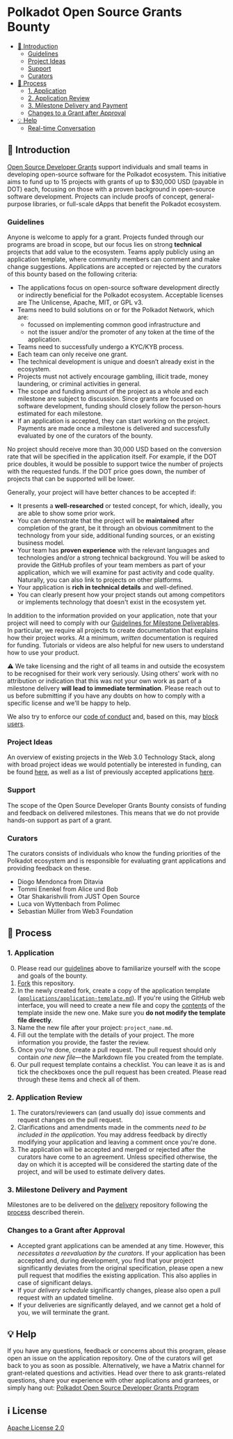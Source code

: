 # Polkadot Open Source Grants Bounty<!-- omit in toc -->

- [:wave: Introduction](#wave-introduction)
  - [Guidelines](#guidelines)
  - [Project Ideas](#project-ideas)
  - [Support](#support)
  - [Curators](#curators)
- [:pencil: Process](#pencil-process)
  - [1. Application](#1-application)
  - [2. Application Review](#2-application-review)
  - [3. Milestone Delivery and Payment](#3-milestone-delivery-and-payment)
  - [Changes to a Grant after Approval](#changes-to-a-grant-after-approval)
- [:bulb: Help](#bulb-help)
  - [Real-time Conversation](#real-time-conversation)

## :wave: Introduction

[Open Source Developer Grants](https://polkadot.polkassembly.io/bounty/59) support individuals and small teams in developing open-source software for the Polkadot ecosystem. This initiative aims to fund up to 15 projects with grants of up to $30,000 USD (payable in DOT) each, focusing on those with a proven background in open-source software development. Projects can include proofs of concept, general-purpose libraries, or full-scale dApps that benefit the Polkadot ecosystem.

### Guidelines

Anyone is welcome to apply for a grant. Projects funded through our programs are broad in scope, but our focus lies on strong **technical** projects that add value to the ecosystem. Teams apply publicly using an application template, where community members can comment and make change suggestions. Applications are accepted or rejected by the curators of this bounty based on the following criteria:
	
* The applications focus on open-source software development directly or indirectly beneficial for the Polkadot ecosystem. Acceptable licenses are The Unlicense, Apache, MIT, or GPL v3.
* Teams need to build solutions on or for the Polkadot Network, which are:
  * focussed on implementing common good infrastructure and
  * not the issuer and/or the promoter of any token at the time of the application.
* Teams need to successfully undergo a KYC/KYB process.
* Each team can only receive one grant. 
* The technical development is unique and doesn’t already exist in the ecosystem. 
* Projects must not actively encourage gambling, illicit trade, money laundering, or criminal activities in general.
* The scope and funding amount of the project as a whole and each milestone are subject to discussion. Since grants are focused on software development, funding should closely follow the person-hours estimated for each milestone. 
* If an application is accepted, they can start working on the project. Payments are made once a milestone is delivered and successfully evaluated by one of the curators of the bounty. 

No project should receive more than 30,000 USD based on the conversion rate that will be specified in the application itself. For example, if the DOT price doubles, it would be possible to support twice the number of projects with the requested funds. If the DOT price goes down, the number of projects that can be supported will be lower. 

Generally, your project will have better chances to be accepted if:

- It presents a **well-researched** or tested concept, for which, ideally, you are able to show some prior work.
- You can demonstrate that the project will be **maintained** after completion of the grant, be it through an obvious commitment to the technology from your side, additional funding sources, or an existing business model.
- Your team has **proven experience** with the relevant languages and technologies and/or a strong technical background. You will be asked to provide the GitHub profiles of your team members as part of your application, which we will examine for past activity and code quality. Naturally, you can also link to projects on other platforms.
- Your application is **rich in technical details** and well-defined.
- You can clearly present how your project stands out among competitors or implements technology that doesn't exist in the ecosystem yet.

In addition to the information provided on your application, note that your project will need to comply with our [Guidelines for Milestone Deliverables](https://github.com/PolkadotOpenSourceGrants/apply/blob/master/docs/Support%20Docs/milestone-deliverables-guidelines.md). In particular, we require all projects to create documentation that explains how their project works. At a minimum, _written_ documentation is required for funding. Tutorials or videos are also helpful for new users to understand how to use your product.

⚠️ We take licensing and the right of all teams in and outside the ecosystem to be recognised for their work very seriously. Using others' work with no attribution or indication that this was not your own work as part of a milestone delivery **will lead to immediate termination**. Please reach out to us before submitting if you have any doubts on how to comply with a specific license and we'll be happy to help.

We also try to enforce our [code of conduct](CODE_OF_CONDUCT.md) and, based on this, may [block users](https://github.blog/2016-04-04-organizations-can-now-block-abusive-users/).

### Project Ideas

An overview of existing projects in the Web 3.0 Technology Stack, along with broad project ideas we would potentially be interested in funding, can be found [here](https://wiki.polkadot.network/docs/build-open-source), as well as a list of previously accepted applications [here](https://github.com/PolkadotOpenSourceGrants/apply/blob/master/applications/index.md).

### Support

The scope of the Open Source Developer Grants Bounty consists of funding and feedback on delivered milestones. This means that we do not provide hands-on support as part of a grant. 

### Curators

The curators consists of individuals who know the funding priorities of the Polkadot ecosystem and is responsible for evaluating grant applications and providing feedback on these.

 - Diogo Mendonca from Ditavia
 - Tommi Enenkel from Alice und Bob
 - Otar Shakarishvili from JUST Open Source
 - Luca von Wyttenbach from Polimec
 - Sebastian Müller from Web3 Foundation

## :pencil: Process

### 1. Application

   0. Please read our [guidelines](#guidelines) above to familiarize yourself with the scope and goals of the bounty.
   1. [Fork](https://github.com/PolkadotOpenSourceGrants/apply/fork) this repository.
   2. In the newly created fork, create a copy of the application template ([`applications/application-template.md`](applications/application-template.md)). If you're using the GitHub web interface, you will need to create a new file and copy the [contents](https://raw.githubusercontent.com/PolkadotOpenSourceGrants/apply/master/applications/application-template.md) of the template inside the new one. Make sure you **do not modify the template file directly**. 
   3. Name the new file after your project: `project_name.md`.
   4. Fill out the template with the details of your project. The more information you provide, the faster the review. 
   5. Once you're done, create a pull request. The pull request should only contain _one new file_—the Markdown file you created from the template.
   6. Our pull request template contains a checklist. You can leave it as is and tick the checkboxes once the pull request has been created. Please read through these items and check all of them.

### 2. Application Review

   1. The curators/reviewers can (and usually do) issue comments and request changes on the pull request.
   2. Clarifications and amendments made in the comments _need to be included in the application_. You may address feedback by directly modifying your application and leaving a comment once you're done. 
   3. The application will be accepted and merged or rejected after the curators have come to an agreement. Unless specified otherwise, the day on which it is accepted will be considered the starting date of the project, and will be used to estimate delivery dates.

### 3. Milestone Delivery and Payment

   Milestones are to be delivered on the [delivery](https://github.com/PolkadotOpenSourceGrants/delivery/) repository following the [process](https://github.com/PolkadotOpenSourceGrants/delivery#mailbox-milestone-delivery-process) described therein.

### Changes to a Grant after Approval

- Accepted grant applications can be amended at any time. However, this _necessitates a reevaluation by the curators_. If your application has been accepted and, during development, you find that your project significantly deviates from the original specification, please open a new pull request that modifies the existing application. This also applies in case of significant delays.
- If your _delivery schedule_ significantly changes, please also open a pull request with an updated timeline.
- If your deliveries are significantly delayed, and we cannot get a hold of you, we will terminate the grant.


## :bulb: Help

If you have any questions, feedback or concerns about this program, please open an issue on the application repository. One of the curators will get back to you as soon as possible. Alternatively, we have a Matrix channel for grant-related questions and activities. Head over there to ask grants-related questions, share your experience with other applications and grantees, or simply hang out: [Polkadot Open Source Developer Grants Program](https://matrix.to/#/#OSDGP:matrix.org)

## :information_source: License<!-- omit in toc -->

[Apache License 2.0](LICENSE)
